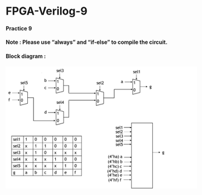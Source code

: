 # FPGA-Verilog-9
#### Practice 9
#### Note : Please use “always” and “if-else” to compile the circuit. 
#### Block diagram : 
![image](https://github.com/JoanMCHuang/FPGA-Verilog-9/blob/main/9.png)


